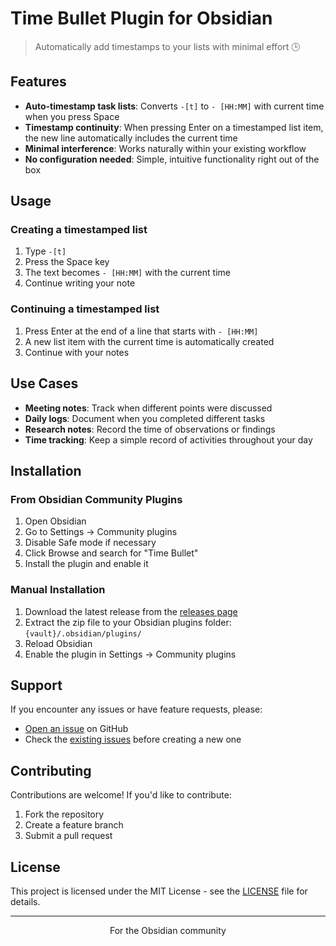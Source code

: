 # Time Bullet Plugin for Obsidian

> Automatically add timestamps to your lists with minimal effort 🕒

## Features

- **Auto-timestamp task lists**: Converts `-[t]` to `- [HH:MM]` with current time when you press Space
- **Timestamp continuity**: When pressing Enter on a timestamped list item, the new line automatically includes the current time
- **Minimal interference**: Works naturally within your existing workflow
- **No configuration needed**: Simple, intuitive functionality right out of the box

## Usage

### Creating a timestamped list

1. Type `-[t]` 
2. Press the Space key
3. The text becomes `- [HH:MM]` with the current time
4. Continue writing your note

### Continuing a timestamped list

1. Press Enter at the end of a line that starts with `- [HH:MM]`
2. A new list item with the current time is automatically created
3. Continue with your notes

## Use Cases

- **Meeting notes**: Track when different points were discussed
- **Daily logs**: Document when you completed different tasks
- **Research notes**: Record the time of observations or findings
- **Time tracking**: Keep a simple record of activities throughout your day

## Installation

### From Obsidian Community Plugins

1. Open Obsidian
2. Go to Settings → Community plugins
3. Disable Safe mode if necessary
4. Click Browse and search for "Time Bullet"
5. Install the plugin and enable it

### Manual Installation

1. Download the latest release from the [releases page](https://github.com/pedrogdn/obsidian-time-bullet-plugin/releases)
2. Extract the zip file to your Obsidian plugins folder: `{vault}/.obsidian/plugins/`
3. Reload Obsidian
4. Enable the plugin in Settings → Community plugins

## Support

If you encounter any issues or have feature requests, please:

- [Open an issue](https://github.com/pedrogdn/obsidian-time-bullet-plugin/issues) on GitHub
- Check the [existing issues](https://github.com/pedrogdn/obsidian-time-bullet-plugin/issues) before creating a new one

## Contributing

Contributions are welcome! If you'd like to contribute:

1. Fork the repository
2. Create a feature branch
3. Submit a pull request

## License

This project is licensed under the MIT License - see the [LICENSE](LICENSE) file for details.

---

<p align="center">For the Obsidian community</p>